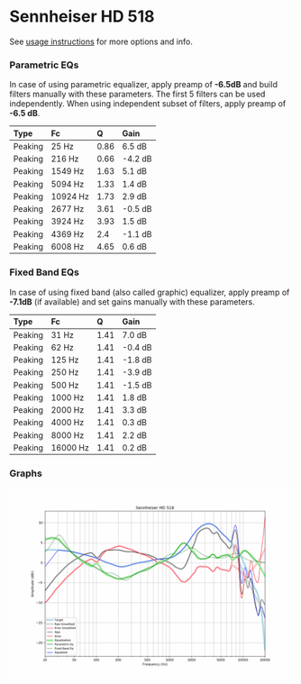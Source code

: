 # Sennheiser HD 518
See [usage instructions](https://github.com/jaakkopasanen/AutoEq#usage) for more options and info.

### Parametric EQs
In case of using parametric equalizer, apply preamp of **-6.5dB** and build filters manually
with these parameters. The first 5 filters can be used independently.
When using independent subset of filters, apply preamp of **-6.5 dB**.

| Type    | Fc       |    Q | Gain    |
|:--------|:---------|:-----|:--------|
| Peaking | 25 Hz    | 0.86 | 6.5 dB  |
| Peaking | 216 Hz   | 0.66 | -4.2 dB |
| Peaking | 1549 Hz  | 1.63 | 5.1 dB  |
| Peaking | 5094 Hz  | 1.33 | 1.4 dB  |
| Peaking | 10924 Hz | 1.73 | 2.9 dB  |
| Peaking | 2677 Hz  | 3.61 | -0.5 dB |
| Peaking | 3924 Hz  | 3.93 | 1.5 dB  |
| Peaking | 4369 Hz  | 2.4  | -1.1 dB |
| Peaking | 6008 Hz  | 4.65 | 0.6 dB  |

### Fixed Band EQs
In case of using fixed band (also called graphic) equalizer, apply preamp of **-7.1dB**
(if available) and set gains manually with these parameters.

| Type    | Fc       |    Q | Gain    |
|:--------|:---------|:-----|:--------|
| Peaking | 31 Hz    | 1.41 | 7.0 dB  |
| Peaking | 62 Hz    | 1.41 | -0.4 dB |
| Peaking | 125 Hz   | 1.41 | -1.8 dB |
| Peaking | 250 Hz   | 1.41 | -3.9 dB |
| Peaking | 500 Hz   | 1.41 | -1.5 dB |
| Peaking | 1000 Hz  | 1.41 | 1.8 dB  |
| Peaking | 2000 Hz  | 1.41 | 3.3 dB  |
| Peaking | 4000 Hz  | 1.41 | 0.3 dB  |
| Peaking | 8000 Hz  | 1.41 | 2.2 dB  |
| Peaking | 16000 Hz | 1.41 | 0.2 dB  |

### Graphs
![](./Sennheiser%20HD%20518.png)
